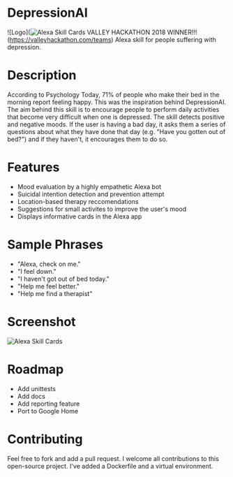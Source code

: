 # DepressionAI
![Logo](![Alexa Skill Cards](https://github.com/Jflick58/Easysentiment/blob/master/res/Easysentiment%201.2.png)
VALLEY HACKATHON 2018 WINNER!!! (https://valleyhackathon.com/teams) Alexa skill for people suffering with depression. 

# Description
According to Psychology Today, 71% of people who make their bed in the morning report feeling happy. This was the inspiration behind DepressionAI. The aim behind this skill is to encourage people to perform daily activities that become very difficult when one is depressed. The skill detects positive and negative moods. If the user is having a bad day, it asks them a series of questions about what they have done that day (e.g. "Have you gotten out of bed?") and if they haven't, it encourages them to do so. 

# Features 
- Mood evaluation by a highly empathetic Alexa bot
- Suicidal intention detection and prevention attempt
- Location-based therapy reccomendations 
- Suggestions for small activites to improve the user's mood
- Displays informative cards in the Alexa app

# Sample Phrases

- "Alexa, check on me."
- "I feel down."
- "I haven't got out of bed today." 
- "Help me feel better."
- "Help me find a therapist"

# Screenshot

![Alexa Skill Cards](https://github.com/Jflick58/DepressionAI/blob/master/Screenshots/IMG_0546.PNG)

# Roadmap 
- Add unittests 
- Add docs 
- Add reporting feature 
- Port to Google Home

# Contributing 
Feel free to fork and add a pull request. I welcome all contributions to this open-source project. I've added a Dockerfile and a virtual environment. 

